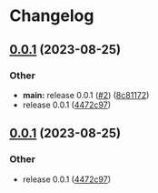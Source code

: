 # Changelog

## [0.0.1](https://github.com/spectrocloud-labs/valid8or/compare/v0.0.1...v0.0.1) (2023-08-25)


### Other

* **main:** release 0.0.1 ([#2](https://github.com/spectrocloud-labs/valid8or/issues/2)) ([8c81172](https://github.com/spectrocloud-labs/valid8or/commit/8c81172b50ddc952e2e696356f1a1b19adb22e1b))
* release 0.0.1 ([4472c97](https://github.com/spectrocloud-labs/valid8or/commit/4472c972a784e4e969eb8c6252f33fbe6533ed70))

## [0.0.1](https://github.com/spectrocloud-labs/valid8or/compare/v0.0.1...v0.0.1) (2023-08-25)


### Other

* release 0.0.1 ([4472c97](https://github.com/spectrocloud-labs/valid8or/commit/4472c972a784e4e969eb8c6252f33fbe6533ed70))
